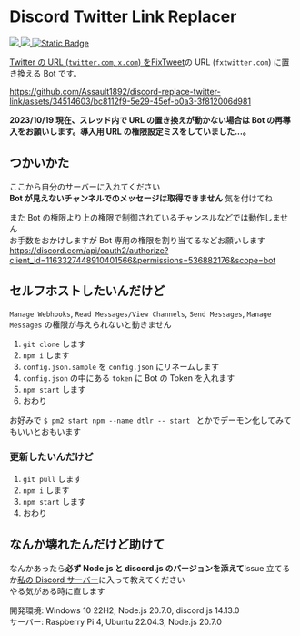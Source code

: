 # Discord Twitter Link Replacer

<p>
<a href="https://discord.com/api/oauth2/authorize?client_id=1163327448910401566&permissions=536882176&scope=bot"><img src="https://img.shields.io/badge/add%20your%20server-darkgreen?style=for-the-badge&logo=discord&logoColor=white">
<a href="https://discord.gg/XprScgmYna"><img src="https://img.shields.io/badge/join%20support%20server-blue?style=for-the-badge&logo=discord&logoColor=white">
<a href="https://discord.js.org"><img alt="Static Badge" src="https://img.shields.io/badge/discord.js-gray?style=for-the-badge&logo=node.js">
</p>

Twitter の URL (`twitter.com`, `x.com`) を[FixTweet](https://github.com/FixTweet/FixTweet)の URL (`fxtwitter.com`) に置き換える Bot です。

https://github.com/Assault1892/discord-replace-twitter-link/assets/34514603/bc8112f9-5e29-45ef-b0a3-3f812006d981

**2023/10/19 現在、スレッド内で URL の置き換えが動かない場合は Bot の再導入をお願いします。導入用 URL の権限設定ミスをしていました...。**

## つかいかた

ここから自分のサーバーに入れてください  
**Bot が見えないチャンネルでのメッセージは取得できません** 気を付けてね

また Bot の権限より上の権限で制御されているチャンネルなどでは動作しません  
お手数をおかけしますが Bot 専用の権限を割り当てるなどお願いします  
https://discord.com/api/oauth2/authorize?client_id=1163327448910401566&permissions=536882176&scope=bot

## セルフホストしたいんだけど

`Manage Webhooks`, `Read Messages/View Channels`, `Send Messages`, `Manage Messages` の権限が与えられないと動きません

1. `git clone` します
2. `npm i` します
3. `config.json.sample` を `config.json` にリネームします
4. `config.json` の中にある `token` に Bot の Token を入れます
5. `npm start` します
6. おわり

お好みで `$ pm2 start npm --name dtlr -- start ` とかでデーモン化してみてもいいとおもいます

### 更新したいんだけど

1. `git pull` します
2. `npm i` します
3. `npm start` します
4. おわり

## なんか壊れたんだけど助けて

なんかあったら**必ず Node.js と discord.js のバージョンを添えて**Issue 立てるか[私の Discord サーバー](https://discord.gg/XprScgmYna)に入って教えてください  
やる気がある時に直します

開発環境: Windows 10 22H2, Node.js 20.7.0, discord.js 14.13.0  
サーバー: Raspberry Pi 4, Ubuntu 22.04.3, Node.js 20.7.0
